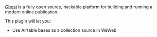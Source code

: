 [Ghost](https://ghost.org/) is a fully open source, hackable platform for building and running a modern online publication.

This plugin will let you:

- Use Airtable bases as a collection source in WeWeb
